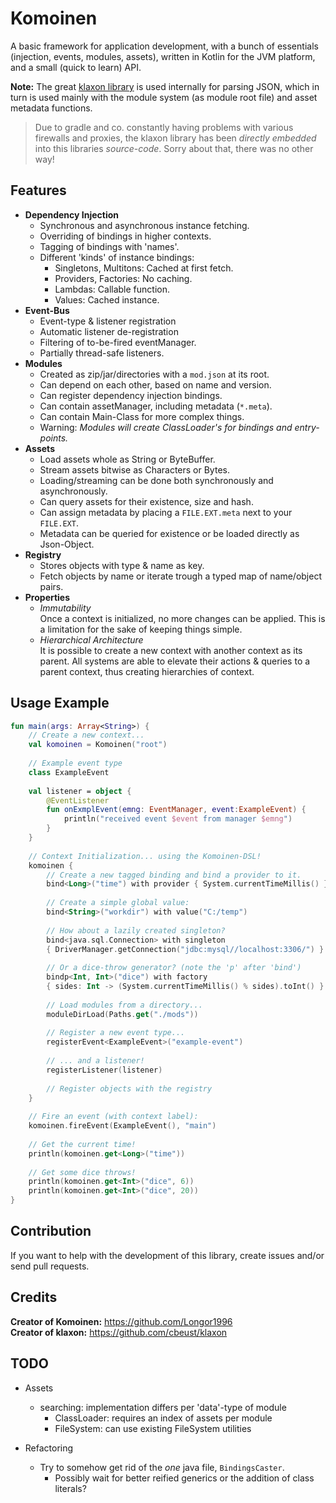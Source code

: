 # Komoinen
A basic framework for application development, with a bunch of essentials
(injection, events, modules, assets), written in Kotlin for the JVM platform,
and a small (quick to learn) API.

**Note:**
The great [klaxon library](https://github.com/cbeust/klaxon) is used internally for parsing JSON,
which in turn is used mainly with the module system (as module root file)
and asset metadata functions.

> Due to gradle and co. constantly having problems with various firewalls and proxies,
the klaxon library has been *directly embedded* into this libraries *source-code*.
Sorry about that, there was no other way!

## Features

- **Dependency Injection**
    - Synchronous and asynchronous instance fetching.
    - Overriding of bindings in higher contexts.
    - Tagging of bindings with 'names'.
    - Different 'kinds' of instance bindings:
        - Singletons, Multitons: Cached at first fetch.
        - Providers, Factories: No caching.
        - Lambdas: Callable function.
        - Values: Cached instance.
- **Event-Bus**
    - Event-type & listener registration
    - Automatic listener de-registration
    - Filtering of to-be-fired eventManager.
    - Partially thread-safe listeners.
- **Modules**
    - Created as zip/jar/directories with a `mod.json` at its root.
    - Can depend on each other, based on name and version.
    - Can register dependency injection bindings.
    - Can contain assetManager, including metadata (`*.meta`).
    - Can contain Main-Class for more complex things.
    - Warning: *Modules will create ClassLoader's for bindings and entry-points.*
- **Assets**
    - Load assets whole as String or ByteBuffer.
    - Stream assets bitwise as Characters or Bytes.
    - Loading/streaming can be done both synchronously and asynchronously.
    - Can query assets for their existence, size and hash.
    - Can assign metadata by placing a `FILE.EXT.meta` next to your `FILE.EXT`.
    - Metadata can be queried for existence or be loaded directly as Json-Object.
- **Registry**
    - Stores objects with type & name as key.
    - Fetch objects by name or iterate trough a typed map of name/object pairs.
- **Properties**
    - *Immutability*  
        Once a context is initialized, no more changes can be applied.
        This is a limitation for the sake of keeping things simple.
    - *Hierarchical Architecture*  
        It is possible to create a new context with another context as its parent.
        All systems are able to elevate their actions & queries to a parent context,
        thus creating hierarchies of context.

## Usage Example

```kotlin
fun main(args: Array<String>) {
    // Create a new context...
    val komoinen = Komoinen("root")
    
    // Example event type
    class ExampleEvent
    
    val listener = object {
        @EventListener
        fun onExmplEvent(emng: EventManager, event:ExampleEvent) {
            println("received event $event from manager $emng")
        }
    }
    
    // Context Initialization... using the Komoinen-DSL!
    komoinen {
        // Create a new tagged binding and bind a provider to it.
        bind<Long>("time") with provider { System.currentTimeMillis() }
        
        // Create a simple global value:
        bind<String>("workdir") with value("C:/temp")
        
        // How about a lazily created singleton?
        bind<java.sql.Connection> with singleton
        { DriverManager.getConnection("jdbc:mysql//localhost:3306/") }
        
        // Or a dice-throw generator? (note the 'p' after 'bind')
        bindp<Int, Int>("dice") with factory
        { sides: Int -> (System.currentTimeMillis() % sides).toInt() }
        
        // Load modules from a directory...
        moduleDirLoad(Paths.get("./mods"))
        
        // Register a new event type...
        registerEvent<ExampleEvent>("example-event")
        
        // ... and a listener!
        registerListener(listener)
        
        // Register objects with the registry
    }
    
    // Fire an event (with context label):
    komoinen.fireEvent(ExampleEvent(), "main")
    
    // Get the current time!
    println(komoinen.get<Long>("time"))
    
    // Get some dice throws!
    println(komoinen.get<Int>("dice", 6))
    println(komoinen.get<Int>("dice", 20))
}
```

## Contribution
If you want to help with the development of this library, create issues and/or send pull requests.

## Credits

**Creator of Komoinen:** https://github.com/Longor1996  
**Creator of klaxon:** https://github.com/cbeust/klaxon

## TODO

- Assets
	- searching: implementation differs per 'data'-type of module
	    - ClassLoader: requires an index of assets per module
	    - FileSystem: can use existing FileSystem utilities

- Refactoring
    - Try to somehow get rid of the *one* java file, `BindingsCaster`.
        - Possibly wait for better reified generics or the addition of class literals?